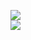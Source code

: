 [![](https://img.shields.io/badge/Made%20With-Github%20Spray-lightgrey.svg?style=for-the-badge&logo=github)](https://github.com/Annihil/github-spray#13964)  
[![](https://i.imgur.com/2DrTn0Z.gif)](https://github.com/Annihil/github-spray)